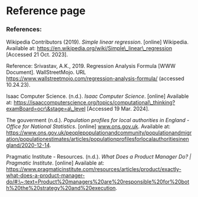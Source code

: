 # Reference page

### References:

Wikipedia Contributors (2019). _Simple linear regression_. \[online] Wikipedia. Available at: https://en.wikipedia.org/wiki/Simple\_linear\_regression \[Accessed 21 Oct. 2023].

Reference: Srivastav, A.K., 2019. Regression Analysis Formula \[WWW Document]. WallStreetMojo. URL https://www.wallstreetmojo.com/regression-analysis-formula/ (accessed 10.24.23).

Isaac Computer Science. (n.d.). _Isaac Computer Science_. \[online] Available at: https://isaaccomputerscience.org/topics/computational\_thinking?examBoard=ocr\&stage=a\_level \[Accessed 19 Mar. 2024].

‌The gouverment (n.d.). _Population profiles for local authorities in England - Office for National Statistics_. \[online] www.ons.gov.uk. Available at: https://www.ons.gov.uk/peoplepopulationandcommunity/populationandmigration/populationestimates/articles/populationprofilesforlocalauthoritiesinengland/2020-12-14.

Pragmatic Institute - Resources. (n.d.). _What Does a Product Manager Do? | Pragmatic Institute_. \[online] Available at: https://www.pragmaticinstitute.com/resources/articles/product/exactly-what-does-a-product-manager-do/#:\~:text=Product%20managers%20are%20responsible%20for%20both%20the%20strategy%20and%20execution.



####

##
